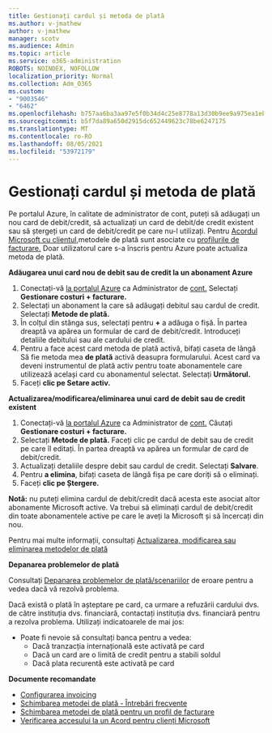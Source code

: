 ```yaml
---
title: Gestionați cardul și metoda de plată
ms.author: v-jmathew
author: v-jmathew
manager: scotv
ms.audience: Admin
ms.topic: article
ms.service: o365-administration
ROBOTS: NOINDEX, NOFOLLOW
localization_priority: Normal
ms.collection: Adm_O365
ms.custom:
- "9003546"
- "6462"
ms.openlocfilehash: b757aa6ba3aa97e5f0b34d4c25e8778a13d30b9ee9a975ea1eb28a6afba4f8c7
ms.sourcegitcommit: b5f7da89a650d2915dc652449623c78be6247175
ms.translationtype: MT
ms.contentlocale: ro-RO
ms.lasthandoff: 08/05/2021
ms.locfileid: "53972179"
---
```

# <a name="manage-card-and-payment-method"></a>Gestionați cardul și metoda de plată

Pe portalul Azure, în calitate de administrator de cont, puteți să adăugați un nou card de debit/credit, să actualizați un card de debit/de credit existent sau să ștergeți un card de debit/credit pe care nu-l utilizați. Pentru [Acordul Microsoft cu clientul,](https://docs.microsoft.com/azure/billing/billing-how-to-change-credit-card?WT.mc_id=Portal-Microsoft_Azure_Support#check-access-to-a-microsoft-customer-agreement)metodele de plată sunt asociate cu [profilurile de facturare.](https://docs.microsoft.com/azure/billing/billing-how-to-change-credit-card?WT.mc_id=Portal-Microsoft_Azure_Support#change-payment-method-for-a-billing-profile) Doar utilizatorul care s-a înscris pentru Azure poate actualiza metoda de plată.

**Adăugarea unui card nou de debit sau de credit la un abonament Azure**

1. Conectați-vă [la portalul Azure](https://ms.portal.azure.com/) ca Administrator de [cont.](https://docs.microsoft.com/azure/cost-management-billing/manage/billing-subscription-transfer?WT.mc_id=Portal-Microsoft_Azure_Support#whoisaa) Selectați **Gestionare costuri + facturare.**
2. Selectați un abonament la care să adăugați debitul sau cardul de credit. Selectați **Metode de plată.**
3. În colțul din stânga sus, selectați pentru **+** a adăuga o fișă. În partea dreaptă va apărea un formular de card de debit/credit. Introduceți detaliile debitului sau ale cardului de credit.
4. Pentru a face acest card metoda de plată activă, bifați caseta de lângă Să fie metoda mea **de plată** activă deasupra formularului. Acest card va deveni instrumentul de plată activ pentru toate abonamentele care utilizează același card cu abonamentul selectat. Selectați **Următorul.**
5. Faceți **clic pe Setare activ.** 
 
**Actualizarea/modificarea/eliminarea unui card de debit sau de credit existent**

1.  Conectați-vă [la portalul Azure](https://portal.azure.com/) ca Administrator de [cont.](https://docs.microsoft.com/azure/billing/billing-subscription-transfer?WT.mc_id=Portal-Microsoft_Azure_Support#whoisaa) Căutați **Gestionare costuri + facturare.**
2.  Selectați **Metode de plată.** Faceți clic pe cardul de debit sau de credit pe care îl editați. În partea dreaptă va apărea un formular de card de debit/credit.
3.  Actualizați detaliile despre debit sau cardul de credit. Selectați **Salvare**.
4.  Pentru **a elimina**, bifați caseta de lângă fișa pe care doriți să o eliminați.
5.  Faceți **clic pe Ștergere.**

**Notă:** nu puteți elimina cardul de debit/credit dacă acesta este asociat altor abonamente Microsoft active. Va trebui să eliminați cardul de debit/credit din toate abonamentele active pe care le aveți la Microsoft și să încercați din nou.

Pentru mai multe informații, consultați [Actualizarea, modificarea sau eliminarea metodelor de plată](https://docs.microsoft.com/azure/billing/billing-how-to-change-credit-card?WT.mc_id=Portal-Microsoft_Azure_Support)

**Depanarea problemelor de plată**

Consultați [Depanarea problemelor de plată/scenariilor](https://docs.microsoft.com/azure/cost-management-billing/manage/billing-troubleshoot-azure-payment-issues) de eroare pentru a vedea dacă vă rezolvă problema.

Dacă există o plată în așteptare pe card, ca urmare a refuzării cardului dvs. de către instituția dvs. financiară, contactați instituția dvs. financiară pentru a rezolva problema.  Utilizați indicatoarele de mai jos:

- Poate fi nevoie să consultați banca pentru a vedea: 
    - Dacă tranzacția internațională este activată pe card
    - Dacă un card are o limită de credit pentru a stabili soldul
    - Dacă plata recurentă este activată pe card

**Documente recomandate**

- [Configurarea invoicing](https://docs.microsoft.com/azure/cost-management-billing/manage/pay-by-invoice)
- [Schimbarea metodei de plată - Întrebări frecvente](https://docs.microsoft.com/azure/cost-management-billing/manage/change-credit-card?WT.mc_id=Portal-Microsoft_Azure_Support#frequently-asked-questions)
- [Schimbarea metodei de plată pentru un profil de facturare](https://docs.microsoft.com/azure/cost-management-billing/manage/change-credit-card?WT.mc_id=Portal-Microsoft_Azure_Support#change-payment-method-for-a-billing-profile)
- [Verificarea accesului la un Acord pentru clienți Microsoft](https://docs.microsoft.com/azure/cost-management-billing/manage/change-credit-card?WT.mc_id=Portal-Microsoft_Azure_Support#check-access-to-a-microsoft-customer-agreement)

